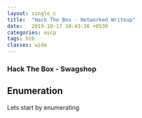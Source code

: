 ```yaml
---
layout: single_c
title:  "Hack The Box - Networked Writeup"
date:   2019-10-17 10:43:16 +0530
categories: oscp
tags: htb
classes: wide
---
```

### Hack The Box - Swagshop

## Enumeration
Lets start by enumerating